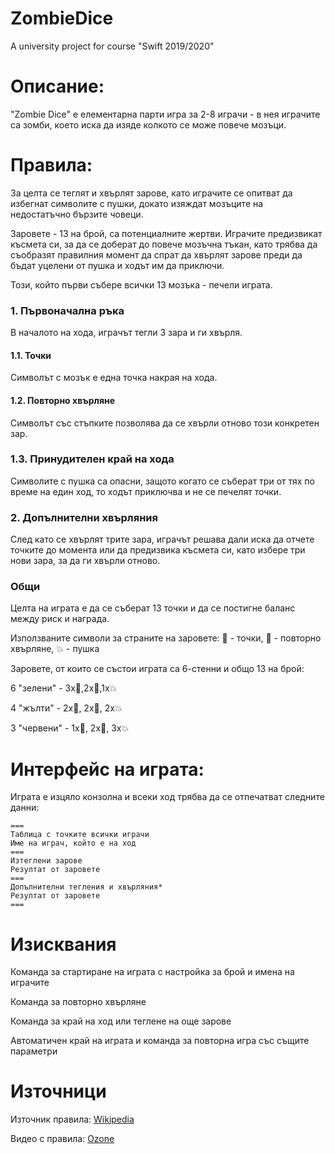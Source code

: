 # ZombieDice
A university project for course "Swift 2019/2020"

# Описание:
"Zombie Dice" е елементарна парти игра за 2-8 играчи - в нея играчите са зомби, което иска да изяде колкото се може повече мозъци. 

# Правила:
За целта се теглят и хвърлят зарове, като играчите се опитват да избегнат символите с пушки, докато изяждат мозъците на недостатъчно бързите човеци.

Заровете - 13 на брой, са потенциалните жертви. 
Играчите предизвикат късмета си, за да се доберат до повече мозъчна тъкан, като трябва да съобразят правилния момент да спрат да хвърлят зарове преди да бъдат уцелени от пушка и ходът им да приключи.

Този, който първи събере всички 13 мозъка - печели играта.

### 1. Първоначална ръка
В началото на хода, играчът тегли 3 зара и ги хвърля.

#### 1.1. Точки
Символът с мозък е една точка накрая на хода.

#### 1.2. Повторно хвърляне
Символът със стъпките позволява да се хвърли отново този конкретен зар. 

### 1.3. Принудителен край на хода
Символите с пушка са опасни, защото когато се съберат три от тях по време на един ход, то ходът приключва и не се печелят точки. 

### 2. Допълнителни хвърляния
След като се хвърлят трите зара, играчът решава дали иска да отчете точките до момента или да предизвика късмета си, като избере три нови зара, за да ги хвърли отново.

### Общи
Целта на играта е да се съберат 13 точки и да се постигне баланс между риск и награда.

Използваните символи за страните на заровете: 🧠 - точки, 👣 - повторно хвърляне, 💥 - пушка

Заровете, от които се състои играта са 6-стенни и общо 13 на брой:

6 "зелени" - 3х🧠,2х👣,1х💥

4 "жълти" - 2х🧠, 2х👣, 2х💥

3 "червени" - 1х🧠, 2х👣, 3х💥

# Интерфейс на играта:

Играта е изцяло конзолна и всеки ход трябва да се отпечатват следните данни:

```
===
Таблица с точките всички играчи
Име на играч, който е на ход
===
Изтеглени зарове
Резултат от заровете
===
Допълнителни тегления и хвърляния*
Резултат от заровете
===
```

# Изисквания
Команда за стартиране на играта с настройка за брой и имена на играчите

Команда за повторно хвърляне

Команда за край на ход или теглене на още зарове

Автоматичен край на играта и команда за повторна игра със същите параметри

# Източници
Източник правила: [Wikipedia](https://en.wikipedia.org/wiki/Zombie_Dice)

Видео с правила: [Ozone](https://youtu.be/KwhU2PVec3k)
